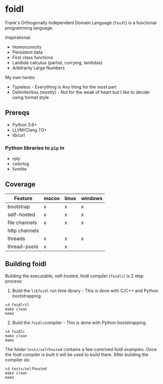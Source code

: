 # foidl

Frank's Orthogonally Independent Domain Language (`foidl`) is a functional programming language.

Inspirational:
* Homoiconicity
* Persistent data
* First class functions
* Lambda calculus (partial, currying, lambdas)
* Arbitrarily Large Numbers

My own twists:
* Typeless - Everything is Any thing for the most part
* Delimiterless (mostly) - Not for the weak of heart but I like to decide using format style


## Prereqs
* Python 3.6+
* LLVM/Clang 7.0+
* libcurl

### Python libraries to `pip` in
* rply
* colorlog
* llvmlite

## Coverage

| Feature | macos | linux | windows |
| ------- | ----- | ----- | ------- |
| bootstrap | x | x | x |
| self-hosted | x | x | x |
| file channels | x | x | x |
| http channels | | | |
| threads | x | x | x |
| thread-pools | x | x | |



## Building foidl
Building the executable, self-hosted, foidl compiler (`foidlc`) is 2 step process:

1. Build the `libfoidl` run time library - This is done with C/C++ and Python bootstrapping.
```
cd foidlrtl
make clean
make
```
2. Build the `foidlc`compiler - This is done with Python bootstrapping.
```
cd foidlc
make clean
make
```

The folder `tests/selfhosted` contains a few contrived foidl examples. Once the foidl compiler is built it will be used to build them. After building the compiler do:
```
cd tests/selfhosted
make clean
make
```
